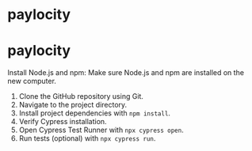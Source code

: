 # paylocity

# paylocity

Install Node.js and npm: Make sure Node.js and npm are installed on the new computer.

1. Clone the GitHub repository using Git.
2. Navigate to the project directory.
3. Install project dependencies with `npm install`.
4. Verify Cypress installation.
5. Open Cypress Test Runner with `npx cypress open`.
6. Run tests (optional) with `npx cypress run`.
